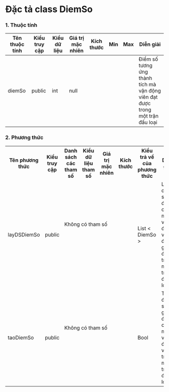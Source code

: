 # Đặc tả class DiemSo

### 1. Thuộc tính
| Tên thuộc tính | Kiểu truy cập | Kiểu dữ liệu | Giá trị mặc nhiên | Kích thước| Min | Max | Diễn giải |
|---|---|---|---|---|---|---|---|
| diemSo | public | int | null |  | | | Điểm số  tương ứng thành tích mà vận động viên đạt được trong một trận đấu loại|


### 2. Phương thức


<table>
    <tr>
        <th>Tên phương thức</th>
        <th>Kiểu truy cập</th>
        <th>Danh sách các tham số</th>
        <th>Kiểu dữ liệu tham số</th>
        <th>Giá trị mặc nhiên</th>
        <th>Kích thước</th>
        <th>Kiểu trả về của phương thức</th>
        <th>Diễn giải</th>
    </tr>
    <tr>
      <td rowspan="2">layDSDiemSo</td>
      <td rowspan="2">public</td>
      <td colspan="4">Không có tham số</td>
      <td rowspan="2">List < DiemSo ></td>
      <td rowspan="2">Lấy danh sách điểm của một vận động viên đã ghi được trong một trận đấu loại</td>
    </tr>
    <tr>
      <td colspan="4"></td>
    </tr>
    <tr>
      <td rowspan="2">taoDiemSo</td>
      <td rowspan="2">public</td>
      <td colspan="4">Không có tham số</td>
      <td rowspan="2">Bool</td>
      <td rowspan="2">Tạo điểm số ghi được của một vận động viên trong một trận đấu loại</td>
    </tr>
    <tr>
      <td colspan="4"></td>
    </tr>
    
</table>


  